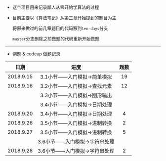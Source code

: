 * 这个项目用来记录鄙人从零开始学算法的过程

* 目前主要以《算法笔记》从第三章开始提到的题目为主

  将原来做过的前几章题目的代码移到`ten-days`分支

  `master`分支删除之前做题的代码重新开始做题

---

* 例题 & codeup 做题记录

| 日期 | 进度 | 题数 | 
| :------: | :------: | :------: | 
| 2018.9.15 | 3.1小节——入门模拟->简单模拟 | 19 |
| 2018.9.16 | 3.2小节——入门模拟->查找元素 | 12 |
|  | 3.3小节——入门模拟->图形输出 |  |
|  | 3.4小节——入门模拟->日期处理 |  |
| 2018.9.20 | 3.4小节——入门模拟->日期处理 | 4 |
| 2018.9.26 | 3.5小节——入门模拟->进制转换 | 2 |
| 2018.9.27 | 3.5小节——入门模拟->进制转换 | 5 |
|  | 3.6小节——入门模拟->字符串处理 |  |
| 2018.9.28 | 3.6小节——入门模拟->字符串处理 | 2 |
